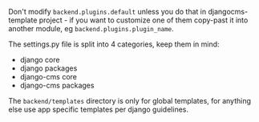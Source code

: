 Don't modify `backend.plugins.default` unless you do that in djangocms-template project - if you want to customize one of them copy-past it into another module, eg `backend.plugins.plugin_name`.

The settings.py file is split into 4 categories, keep them in mind:
- django core
- django packages
- django-cms core
- django-cms packages

The `backend/templates` directory is only for global templates, for anything else use app specific templates per django guidelines.
